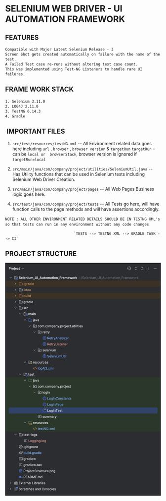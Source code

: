# SELENIUM WEB DRIVER - UI AUTOMATION FRAMEWORK


## FEATURES

```
Compatible with Major Latest Selenium Release - 3
Screen Shot gets created automatically on failure with the name of the test.
A Failed Test case re-runs without altering test case count.   
This was implemented using Test-NG Listeners to handle rare UI failures.
```

##  FRAME WORK STACK 

```
1. Selenium 3.11.0
2. LOG4J 2.11.0
3. TestNG 6.14.3
4. Gradle
```


##  IMPORTANT FILES  

1) `src/test/resources/testNG.xml` -- All Environment related data goes here including `url` , `browser` , `browser version` & `targetRun`
   `targetRun` - can be `local or  browserStack`, browser version is ignored if `targetRun=local`
 
2) `src/main/java/com/company/project/utilities/SeleniumUtil.java`  -- Has Utility functions that can be used in Selenium tests including Selenium Web Driver Creation.

3) `src/main/java/com/company/project/pages` -- All Web Pages Business logic goes here.

4) `src/test/java/com/company/project/tests` -- All Tests go here, will have function calls to the page methods and will have assertions accordingly.

`NOTE : ALL OTHER ENVIRONMENT RELATED DETAILS SHOULD BE IN TESTNG XML's so that tests can run in any environment without any code changes`

                                   `TESTS --> TESTNG XML --> GRADLE TASK --> CI`

## PROJECT STRUCTURE

![alt tag](https://github.com/pavankovurru/Selenium_UI_Automation_Framework/blob/master/ProjectStructure.png)

